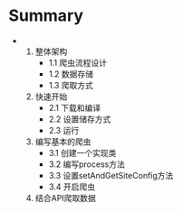 # Summary

* 1. 整体架构
     * 1.1 爬虫流程设计
     * 1.2 数据存储
     * 1.3 爬取方式
  2. 快速开始
     * 2.1 下载和编译
     * 2.2 设置储存方式
     * 2.3 运行
  3. 编写基本的爬虫
     * 3.1 创建一个实现类
     * 3.2 编写process方法
     * 3.3 设置setAndGetSiteConfig方法
     * 3.4 开启爬虫
  4. 结合API爬取数据



